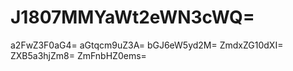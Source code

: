 # J1807MMYaWt2eWN3cWQ=
a2FwZ3F0aG4=
aGtqcm9uZ3A=
bGJ6eW5yd2M=
ZmdxZG10dXI=
ZXB5a3hjZm8=
ZmFnbHZ0ems=
